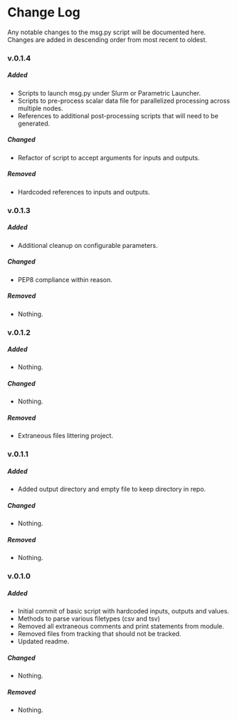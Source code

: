 # Change Log

Any notable changes to the msg.py script will be documented here.
Changes are added in descending order from most recent to oldest.

### v.0.1.4

##### Added
- Scripts to launch msg.py under Slurm or Parametric Launcher.
- Scripts to pre-process scalar data file for parallelized processing across multiple nodes.
- References to additional post-processing scripts that will need to be generated. 

##### Changed
- Refactor of script to accept arguments for inputs and outputs. 

##### Removed
- Hardcoded references to inputs and outputs. 

### v.0.1.3

##### Added
- Additional cleanup on configurable parameters.

##### Changed
- PEP8 compliance within reason.

##### Removed
- Nothing.

### v.0.1.2

##### Added
- Nothing.

##### Changed
- Nothing.

##### Removed
- Extraneous files littering project.

### v.0.1.1

##### Added
- Added output directory and empty file to keep directory in repo.

##### Changed
- Nothing.

##### Removed
- Nothing.

### v.0.1.0

##### Added
- Initial commit of basic script with hardcoded inputs, outputs and values.
- Methods to parse various filetypes (csv and tsv)
- Removed all extraneous comments and print statements from module.
- Removed files from tracking that should not be tracked.
- Updated readme.

##### Changed
- Nothing.

##### Removed
- Nothing.



